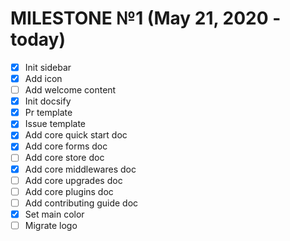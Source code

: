 # MILESTONE №1 (May 21, 2020 - today)

- [x] Init sidebar
- [x] Add icon
- [ ] Add welcome content
- [x] Init docsify
- [x] Pr template
- [x] Issue template
- [x] Add core quick start doc
- [x] Add core forms doc
- [ ] Add core store doc
- [x] Add core middlewares doc
- [ ] Add core upgrades doc
- [ ] Add core plugins doc
- [ ] Add contributing guide doc
- [x] Set main color
- [ ] Migrate logo
